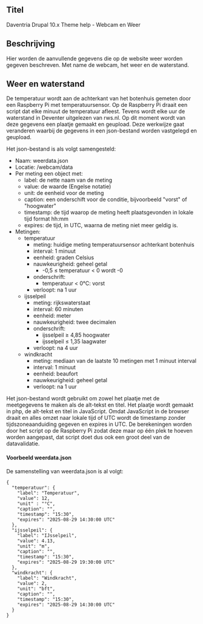 ## Titel

Daventria Drupal 10.x Theme help - Webcam en Weer

## Beschrijving

Hier worden de aanvullende gegevens die op de website weer worden gegeven beschreven. Met name de webcam, het weer en de waterstand.

## Weer en waterstand

De temperatuur wordt aan de achterkant van het botenhuis gemeten door een Raspberry Pi met temperatuursensor. Op de Raspberry Pi draait een script dat elke minuut de temperatuur afleest. Tevens wordt elke uur de waterstand in Deventer uitgelezen van rws.nl. Op dit moment wordt van deze gegevens een plaatje gemaakt en geupload. Deze werkwijze gaat veranderen waarbij de gegevens in een json-bestand worden vastgelegd en geupload.

Het json-bestand is als volgt samengesteld:

- Naam: weerdata.json
- Locatie: /webcam/data
- Per meting een object met:
  - label: de nette naam van de meting
  - value: de waarde (Engelse notatie)
  - unit: de eenheid voor de meting
  - caption: een onderschift voor de conditie, bijvoorbeeld "vorst" of "hoogwater"
  - timestamp: de tijd waarop de meting heeft plaatsgevonden in lokale tijd format hh:mm
  - expires: de tijd, in UTC, waarna de meting niet meer geldig is.
- Metingen:
  - temperatuur
    - meting: huidige meting temperatuursensor achterkant botenhuis
    - interval: 1 minuut
    - eenheid: graden Celsius
    - nauwkeurigheid: geheel getal
      - -0,5 ≤ temperatuur < 0 wordt -0
    - onderschrift:
      - temperatuur < 0°C: vorst
    - verloopt: na 1 uur
  - ijsselpeil
    - meting: rijkswaterstaat
    - interval: 60 minuten
    - eenheid: meter
    - nauwkeurigheid: twee decimalen
    - onderschrift:
      - ijsselpeil ≥ 4,85 hoogwater
      - ijsselpeil ≤ 1,35 laagwater
    - verloopt: na 4 uur
  - windkracht
    - meting: mediaan van de laatste 10 metingen met 1 minuut interval  
    - interval: 1 minuut
    - eenheid: beaufort
    - nauwkeurigheid: geheel getal
    - verloopt: na 1 uur

Het json-bestand wordt gebruikt om zowel het plaatje met de meetgegevens te maken als de alt-tekst en titel. Het plaatje wordt gemaakt in php, de alt-tekst en titel in JavaScript. Omdat JavaScript in de browser draait en alles omzet naar lokale tijd of UTC wordt de timestamp zonder tijdszoneaanduiding gegeven en expires in UTC. De berekeningen worden door het script op de Raspberry Pi zodat deze maar op één plek te hoeven worden aangepast, dat script doet dus ook een groot deel van de datavalidatie.

#### Voorbeeld weerdata.json

De samenstelling van weerdata.json is al volgt:

````
{
  "temperatuur": {
    "label": "Temperatuur",
    "value": 12,
    "unit" : "°C",
    "caption": "",
    "timestamp": "15:30",
    "expires": "2025-08-29 14:30:00 UTC"
  },
  "ijsselpeil": {
    "label": "IJsselpeil",
    "value": 4.13,
    "unit": "m",
    "caption": "",
    "timestamp": "15:30",
    "expires": "2025-08-29 19:30:00 UTC"
  },
  "windkracht": {
    "label": "Windkracht",
    "value": 2,
    "unit": "bft",
    "caption": "",
    "timestamp": "15:30",
    "expires": "2025-08-29 14:30:00 UTC"
  }
}
````
